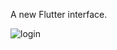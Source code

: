 

A new Flutter interface.

![login](https://user-images.githubusercontent.com/63311100/133529208-04750983-6b82-4670-bd6f-08ecaeaca373.jpeg)

